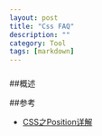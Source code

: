 ```yaml
---
layout: post
title: "Css FAQ"
description: ""
category: Tool
tags: [markdown]
---
```

### 
##概述

##参考

- [CSS之Position详解](http://www.cnblogs.com/zigzag/archive/2009/02/19/position.html)